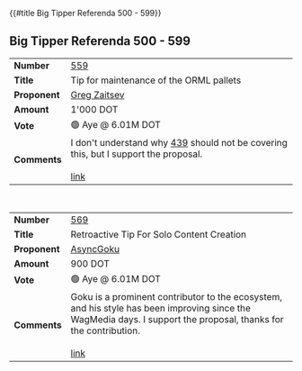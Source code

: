 {{#title Big Tipper Referenda 500 - 599}}
## Big Tipper Referenda 500 - 599


|                            |                                                                                                                                                                                                                         |
|:---------------------------|:------------------------------------------------------------------------------------------------------------------------------------------------------------------------------------------------------------------------|
| <strong>Number</strong>    | [559](https://polkadot.subsquare.io/referenda/559)                                                                                                                                                                      |
| <strong>Title</strong>     | Tip for maintenance of the ORML pallets                                                                                                                                                                                 |
| <strong>Proponent</strong> | [Greg Zaitsev](https://polkadot.polkassembly.io/user/GregZaitsev)                                                                                                                                                       |
| <strong>Amount</strong>    | 1'000 DOT                                                                                                                                                                                                               |
| <strong>Vote</strong>      | 🟢 Aye @ 6.01M DOT                                                                                                                                                                                                      |
| <strong>Comments</strong>  | I don't understand why [439](https://polkadot.subsquare.io/referenda/439) should not be covering this, but I support the proposal.<br/><br/>[link](https://polkadot.polkassembly.io/referenda/559#tL9LXzmbGcoOkziQVLoV) |

<br/>

|                            |                                                                                                                                                                                                                                                       |
|:---------------------------|:------------------------------------------------------------------------------------------------------------------------------------------------------------------------------------------------------------------------------------------------------|
| <strong>Number</strong>    | [569](https://polkadot.subsquare.io/referenda/569)                                                                                                                                                                                                    |
| <strong>Title</strong>     | Retroactive Tip For Solo Content Creation                                                                                                                                                                                                             |
| <strong>Proponent</strong> | [AsyncGoku](https://polkadot.polkassembly.io/user/AsyncGoku)                                                                                                                                                                                          |
| <strong>Amount</strong>    | 900 DOT                                                                                                                                                                                                                                               |
| <strong>Vote</strong>      | 🟢 Aye @ 6.01M DOT                                                                                                                                                                                                                                    |
| <strong>Comments</strong>  | Goku is a prominent contributor to the ecosystem, and his style has been improving since the WagMedia days. I support the proposal, thanks for the contribution.<br/><br/>[link](https://polkadot.polkassembly.io/referenda/569#69FaBHvx2WchKSQLBlni) |
